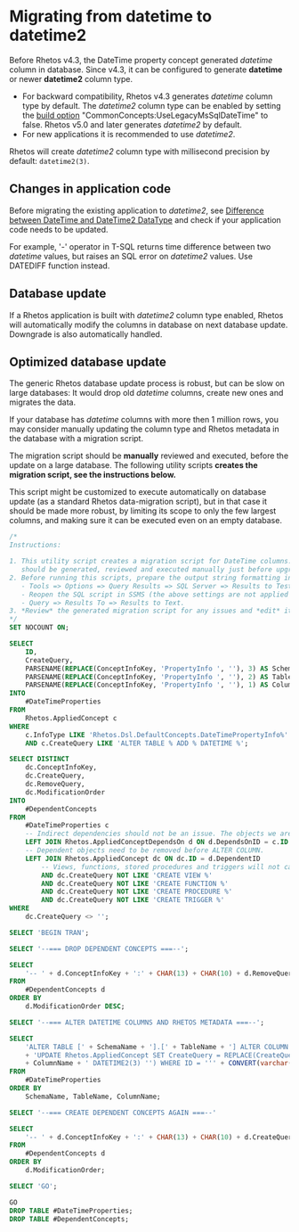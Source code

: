 # Migrating from datetime to datetime2

Before Rhetos v4.3, the DateTime property concept generated *datetime* column in database.
Since v4.3, it can be configured to generate **datetime** or newer **datetime2** column type.

* For backward compatibility, Rhetos v4.3 generates *datetime* column type by default.
  The *datetime2* column type can be enabled by setting the
  [build option](Configuration-management#build-configuration)
  "CommonConcepts:UseLegacyMsSqlDateTime" to false.
  Rhetos v5.0 and later generates *datetime2* by default.
* For new applications it is recommended to use *datetime2*.

Rhetos will create *datetime2* column type with millisecond precision by default: `datetime2(3)`.

## Changes in application code

Before migrating the existing application to *datetime2*,
see [Difference between DateTime and DateTime2 DataType](https://sqlhints.com/tag/datetime-vs-datetime2/)
and check if your application code needs to be updated.

For example, '-' operator in T-SQL returns time difference between two *datetime* values, but
raises an SQL error on *datetime2* values. Use DATEDIFF function instead.

## Database update

If a Rhetos application is built with *datetime2* column type enabled,
Rhetos will automatically modify the columns in database on next database update.
Downgrade is also automatically handled.

## Optimized database update

The generic Rhetos database update process is robust, but can be slow on large databases:
It would drop old *datetime* columns, create new ones and migrates the data.

If your database has *datetime* columns with more then 1 million rows, you may consider manually
updating the column type and Rhetos metadata in the database with a migration script.

The migration script should be **manually** reviewed and executed, before the update on a large database.
The following utility scripts **creates the migration script, see the instructions below.**

This script might be customized to execute automatically on database update
(as a standard Rhetos data-migration script), but in that case it should be made more robust,
by limiting its scope to only the few largest columns, and making sure it can be executed
even on an empty database.

```sql
/*
Instructions:

1. This utility script creates a migration script for DateTime columns. The migration script
   should be generated, reviewed and executed manually just before upgrading the database.
2. Before running this scripts, prepare the output string formatting in SSMS:
   - Tools => Options => Query Results => SQL Server => Results to Test => Output format: "Tab delimited", Maximum number of characters: "1000000".
   - Reopen the SQL script in SSMS (the above settings are not applied to currently open scripts).
   - Query => Results To => Results to Text.
3. *Review* the generated migration script for any issues and *edit* it manually if needed.
*/
SET NOCOUNT ON;

SELECT
    ID,
    CreateQuery,
    PARSENAME(REPLACE(ConceptInfoKey, 'PropertyInfo ', ''), 3) AS SchemaName,
    PARSENAME(REPLACE(ConceptInfoKey, 'PropertyInfo ', ''), 2) AS TableName,
    PARSENAME(REPLACE(ConceptInfoKey, 'PropertyInfo ', ''), 1) AS ColumnName
INTO
    #DateTimeProperties
FROM
    Rhetos.AppliedConcept c
WHERE
    c.InfoType LIKE 'Rhetos.Dsl.DefaultConcepts.DateTimePropertyInfo%'
    AND c.CreateQuery LIKE 'ALTER TABLE % ADD % DATETIME %';

SELECT DISTINCT
    dc.ConceptInfoKey,
    dc.CreateQuery,
    dc.RemoveQuery,
    dc.ModificationOrder
INTO
    #DependentConcepts
FROM
    #DateTimeProperties c
    -- Indirect dependencies should not be an issue. The objects we are interested in here can be expected to have a direct dependency.
    LEFT JOIN Rhetos.AppliedConceptDependsOn d ON d.DependsOnID = c.ID
    -- Dependent objects need to be removed before ALTER COLUMN.
    LEFT JOIN Rhetos.AppliedConcept dc ON dc.ID = d.DependentID
        -- Views, functions, stored procedures and triggers will not cause issues on alter column, they don't need to be removed.
        AND dc.CreateQuery NOT LIKE 'CREATE VIEW %'
        AND dc.CreateQuery NOT LIKE 'CREATE FUNCTION %'
        AND dc.CreateQuery NOT LIKE 'CREATE PROCEDURE %'
        AND dc.CreateQuery NOT LIKE 'CREATE TRIGGER %'
WHERE
    dc.CreateQuery <> '';

SELECT 'BEGIN TRAN';

SELECT '--=== DROP DEPENDENT CONCEPTS ===--';

SELECT
    '-- ' + d.ConceptInfoKey + ':' + CHAR(13) + CHAR(10) + d.RemoveQuery
FROM
    #DependentConcepts d
ORDER BY
    d.ModificationOrder DESC;

SELECT '--=== ALTER DATETIME COLUMNS AND RHETOS METADATA ===--';

SELECT
    'ALTER TABLE [' + SchemaName + '].[' + TableName + '] ALTER COLUMN [' + ColumnName + '] datetime2(3);' + CHAR(13) + CHAR(10)
    + 'UPDATE Rhetos.AppliedConcept SET CreateQuery = REPLACE(CreateQuery, ''ADD ' + ColumnName + ' DATETIME '', ''ADD '
    + ColumnName + ' DATETIME2(3) '') WHERE ID = ''' + CONVERT(varchar(100), ID) + ''''
FROM
    #DateTimeProperties
ORDER BY
    SchemaName, TableName, ColumnName;

SELECT '--=== CREATE DEPENDENT CONCEPTS AGAIN ===--'

SELECT
    '-- ' + d.ConceptInfoKey + ':' + CHAR(13) + CHAR(10) + d.CreateQuery
FROM
    #DependentConcepts d
ORDER BY
    d.ModificationOrder;

SELECT 'GO';

GO
DROP TABLE #DateTimeProperties;
DROP TABLE #DependentConcepts;
```
